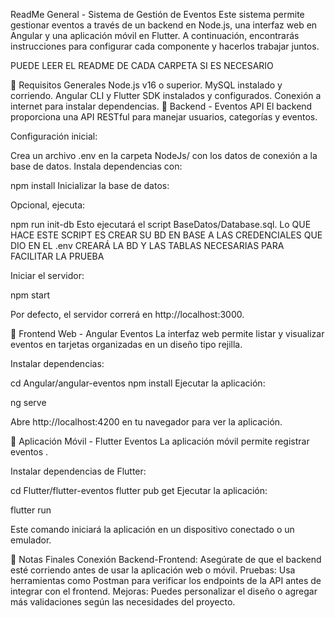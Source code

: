 ReadMe General - Sistema de Gestión de Eventos
Este sistema permite gestionar eventos a través de un backend en Node.js, una interfaz web en Angular y una aplicación móvil en Flutter. A continuación, encontrarás instrucciones para configurar cada componente y hacerlos trabajar juntos.

PUEDE LEER EL README DE CADA CARPETA SI ES NECESARIO

📌 Requisitos Generales
Node.js v16 o superior.
MySQL instalado y corriendo.
Angular CLI y Flutter SDK instalados y configurados.
Conexión a internet para instalar dependencias.
📌 Backend - Eventos API
El backend proporciona una API RESTful para manejar usuarios, categorías y eventos.

Configuración inicial:

Crea un archivo .env en la carpeta NodeJs/ con los datos de conexión a la base de datos.
Instala dependencias con:
    
npm install
Inicializar la base de datos:

Opcional, ejecuta:
    
npm run init-db
Esto ejecutará el script BaseDatos/Database.sql.
Lo QUE HACE ESTE SCRIPT ES CREAR SU BD EN BASE A LAS CREDENCIALES QUE DIO EN EL .env CREARÁ LA BD Y LAS TABLAS NECESARIAS PARA FACILITAR LA PRUEBA

Iniciar el servidor:


npm start


Por defecto, el servidor correrá en http://localhost:3000.

📌 Frontend Web - Angular Eventos
La interfaz web permite listar y visualizar eventos en tarjetas organizadas en un diseño tipo rejilla.

Instalar dependencias:

    
cd Angular/angular-eventos
npm install
Ejecutar la aplicación:
    
ng serve


Abre http://localhost:4200 en tu navegador para ver la aplicación.

📌 Aplicación Móvil - Flutter Eventos
La aplicación móvil permite registrar eventos .


Instalar dependencias de Flutter:

    
cd Flutter/flutter-eventos
flutter pub get
Ejecutar la aplicación:

    
flutter run


Este comando iniciará la aplicación en un dispositivo conectado o un emulador.

📌 Notas Finales
Conexión Backend-Frontend: Asegúrate de que el backend esté corriendo antes de usar la aplicación web o móvil.
Pruebas: Usa herramientas como Postman para verificar los endpoints de la API antes de integrar con el frontend.
Mejoras: Puedes personalizar el diseño o agregar más validaciones según las necesidades del proyecto.